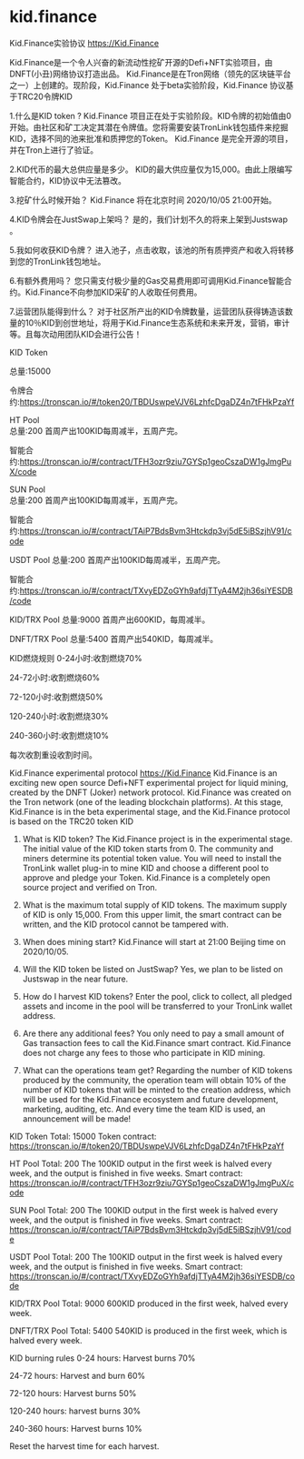 # kid.finance
Kid.Finance实验协议
https://Kid.Finance

Kid.Finance是一个令人兴奋的新流动性挖矿开源的Defi+NFT实验项目，由DNFT(小丑)网络协议打造出品。
Kid.Finance是在Tron网络（领先的区块链平台之一）上创建的。现阶段，Kid.Finance 处于beta实验阶段，Kid.Finance 协议基于TRC20令牌KID

1.什么是KID token ?
Kid.Finance 项目正在处于实验阶段。KID令牌的初始值由0开始。由社区和矿工决定其潜在令牌值。您将需要安装TronLink钱包插件来挖掘KID，选择不同的池来批准和质押您的Token。
Kid.Finance 是完全开源的项目，并在Tron上进行了验证。

2.KID代币的最大总供应量是多少。
KID的最大供应量仅为15,000。由此上限编写智能合约，KID协议中无法篡改。

3.挖矿什么时候开始？
Kid.Finance 将在北京时间 2020/10/05 21:00开始。

4.KID令牌会在JustSwap上架吗？
是的，我们计划不久的将来上架到Justswap 。

5.我如何收获KID令牌？
进入池子，点击收取，该池的所有质押资产和收入将转移到您的TronLink钱包地址。

6.有额外费用吗？
您只需支付极少量的Gas交易费用即可调用Kid.Finance智能合约。Kid.Finance不向参加KID采矿的人收取任何费用。

7.运营团队能得到什么？
对于社区所产出的KID令牌数量，运营团队获得铸造该数量的10％KID到创世地址，将用于Kid.Finance生态系统和未来开发，营销，审计等。且每次动用团队KID会进行公告！

KID Token

总量:15000

令牌合约:https://tronscan.io/#/token20/TBDUswpeVJV6LzhfcDgaDZ4n7tFHkPzaYf

HT Pool      
总量:200 
首周产出100KID每周减半，五周产完。

智能合约:https://tronscan.io/#/contract/TFH3ozr9ziu7GYSp1geoCszaDW1gJmgPuX/code

SUN Pool   
总量:200
首周产出100KID每周减半，五周产完。

智能合约:https://tronscan.io/#/contract/TAiP7BdsBvm3Htckdp3vj5dE5iBSzjhV91/code

USDT Pool 
总量:200
首周产出100KID每周减半，五周产完。

智能合约:https://tronscan.io/#/contract/TXvyEDZoGYh9afdjTTyA4M2jh36siYESDB/code

KID/TRX Pool
总量:9000
首周产出600KID，每周减半。

DNFT/TRX Pool
总量:5400
首周产出540KID，每周减半。

KID燃烧规则
0-24小时:收割燃烧70%

24-72小时:收割燃烧60%

72-120小时:收割燃烧50%

120-240小时:收割燃烧30%

240-360小时:收割燃烧10%

每次收割重设收割时间。

Kid.Finance experimental protocol
https://Kid.Finance
Kid.Finance is an exciting new open source Defi+NFT experimental project for liquid mining, created by the DNFT (Joker) network protocol.
Kid.Finance was created on the Tron network (one of the leading blockchain platforms). At this stage, Kid.Finance is in the beta experimental stage, and the Kid.Finance protocol is based on the TRC20 token KID

1. What is KID token?
The Kid.Finance project is in the experimental stage. The initial value of the KID token starts from 0. The community and miners determine its potential token value. You will need to install the TronLink wallet plug-in to mine KID and choose a different pool to approve and pledge your Token.
Kid.Finance is a completely open source project and verified on Tron.

2. What is the maximum total supply of KID tokens.
The maximum supply of KID is only 15,000. From this upper limit, the smart contract can be written, and the KID protocol cannot be tampered with.

3. When does mining start?
Kid.Finance will start at 21:00 Beijing time on 2020/10/05.

4. Will the KID token be listed on JustSwap?
Yes, we plan to be listed on Justswap in the near future.

5. How do I harvest KID tokens?
Enter the pool, click to collect, all pledged assets and income in the pool will be transferred to your TronLink wallet address.

6. Are there any additional fees?
You only need to pay a small amount of Gas transaction fees to call the Kid.Finance smart contract. Kid.Finance does not charge any fees to those who participate in KID mining.

7. What can the operations team get?
Regarding the number of KID tokens produced by the community, the operation team will obtain 10% of the number of KID tokens that will be minted to the creation address, which will be used for the Kid.Finance ecosystem and future development, marketing, auditing, etc. And every time the team KID is used, an announcement will be made!

KID Token
Total: 15000
Token contract: https://tronscan.io/#/token20/TBDUswpeVJV6LzhfcDgaDZ4n7tFHkPzaYf

HT Pool
Total: 200
The 100KID output in the first week is halved every week, and the output is finished in five weeks.
Smart contract: https://tronscan.io/#/contract/TFH3ozr9ziu7GYSp1geoCszaDW1gJmgPuX/code

SUN Pool
Total: 200
The 100KID output in the first week is halved every week, and the output is finished in five weeks.
Smart contract: https://tronscan.io/#/contract/TAiP7BdsBvm3Htckdp3vj5dE5iBSzjhV91/code

USDT Pool
Total: 200
The 100KID output in the first week is halved every week, and the output is finished in five weeks.
Smart contract: https://tronscan.io/#/contract/TXvyEDZoGYh9afdjTTyA4M2jh36siYESDB/code

KID/TRX Pool
Total: 9000
600KID produced in the first week, halved every week.

DNFT/TRX Pool
Total: 5400
540KID is produced in the first week, which is halved every week.

KID burning rules
0-24 hours: Harvest burns 70%

24-72 hours: Harvest and burn 60%

72-120 hours: Harvest burns 50%

120-240 hours: harvest burns 30%

240-360 hours: Harvest burns 10%

Reset the harvest time for each harvest.
